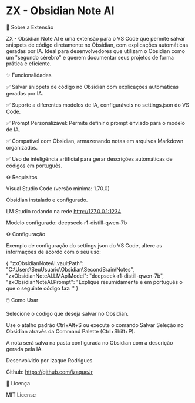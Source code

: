 # ZX - Obsidian Note AI

📖 Sobre a Extensão

ZX - Obsidian Note AI é uma extensão para o VS Code que permite salvar snippets de código diretamente no Obsidian, com explicações automáticas geradas por IA. Ideal para desenvolvedores que utilizam o Obsidian como um "segundo cérebro" e querem documentar seus projetos de forma prática e eficiente.

✨ Funcionalidades

✅ Salvar snippets de código no Obsidian com explicações automáticas geradas por IA.

✅ Suporte a diferentes modelos de IA, configuráveis no settings.json do VS Code.

✅ Prompt Personalizável: Permite definir o prompt enviado para o modelo de IA.

✅ Compatível com Obsidian, armazenando notas em arquivos Markdown organizados.

✅ Uso de inteligência artificial para gerar descrições automáticas de códigos em português.

⚙️ Requisitos

Visual Studio Code (versão mínima: 1.70.0)

Obsidian instalado e configurado.

LM Studio rodando na rede http://127.0.0.1:1234

Modelo configurado: deepseek-r1-distill-qwen-7b


⚙️ Configuração

Exemplo de configuração do settings.json do VS Code, altere as informações de acordo com o seu uso:

{
    "zxObsidianNoteAI.vaultPath": "C:\\Users\\SeuUsuario\\Obsidian\\SecondBrain\\Notes",
    "zxObsidianNoteAI.LMApiModel": "deepseek-r1-distill-qwen-7b",
    "zxObsidianNoteAI.Prompt": "Explique resumidamente e em português o que o seguinte código faz: "
}

🖱️ Como Usar

Selecione o código que deseja salvar no Obsidian.

Use o atalho padrão Ctrl+Alt+S ou execute o comando Salvar Seleção no Obsidian através da Command Palette (Ctrl+Shift+P).

A nota será salva na pasta configurada no Obsidian com a descrição gerada pela IA.

Desenvolvido por Izaque Rodrigues 

Github: https://github.com/izaqueJr

📜 Licença

MIT License

